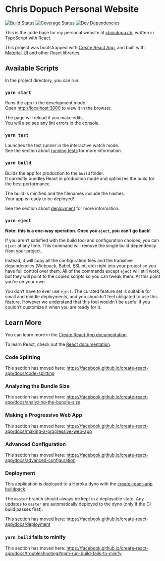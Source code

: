 # Chris Dopuch Personal Website

[![Build Status](https://travis-ci.org/chrisdopuch/personal-website.svg?branch=master)](https://travis-ci.org/chrisdopuch/personal-website?branch=master) [![Coverage Status](https://coveralls.io/repos/github/chrisdopuch/personal-website/badge.svg?branch=master)](https://coveralls.io/github/chrisdopuch/personal-website?branch=master) [![Dev Dependencies](https://david-dm.org/chrisdopuch/personal-website/dev-status.svg?style=flat)](https://david-dm.org/chrisdopuch/personal-website/dev-status.svg?style=flat)

This is the code base for my personal website at [chrisdopu.ch](www.chrisdopu.ch), written in TypeScript with React.

This project was bootstrapped with [Create React App](https://github.com/facebook/create-react-app), and built with [Material-UI](https://material-ui.com/) and other React libraries.

## Available Scripts

In the project directory, you can run:

### `yarn start`

Runs the app in the development mode.<br>
Open [http://localhost:3000](http://localhost:3000) to view it in the browser.

The page will reload if you make edits.<br>
You will also see any lint errors in the console.

### `yarn test`

Launches the test runner in the interactive watch mode.<br>
See the section about [running tests](https://facebook.github.io/create-react-app/docs/running-tests) for more information.

### `yarn build`

Builds the app for production to the `build` folder.<br>
It correctly bundles React in production mode and optimizes the build for the best performance.

The build is minified and the filenames include the hashes.<br>
Your app is ready to be deployed!

See the section about [deployment](https://facebook.github.io/create-react-app/docs/deployment) for more information.

### `yarn eject`

**Note: this is a one-way operation. Once you `eject`, you can’t go back!**

If you aren’t satisfied with the build tool and configuration choices, you can `eject` at any time. This command will remove the single build dependency from your project.

Instead, it will copy all the configuration files and the transitive dependencies (Webpack, Babel, ESLint, etc) right into your project so you have full control over them. All of the commands except `eject` will still work, but they will point to the copied scripts so you can tweak them. At this point you’re on your own.

You don’t have to ever use `eject`. The curated feature set is suitable for small and middle deployments, and you shouldn’t feel obligated to use this feature. However we understand that this tool wouldn’t be useful if you couldn’t customize it when you are ready for it.

## Learn More

You can learn more in the [Create React App documentation](https://facebook.github.io/create-react-app/docs/getting-started).

To learn React, check out the [React documentation](https://reactjs.org/).

### Code Splitting

This section has moved here: https://facebook.github.io/create-react-app/docs/code-splitting

### Analyzing the Bundle Size

This section has moved here: https://facebook.github.io/create-react-app/docs/analyzing-the-bundle-size

### Making a Progressive Web App

This section has moved here: https://facebook.github.io/create-react-app/docs/making-a-progressive-web-app

### Advanced Configuration

This section has moved here: https://facebook.github.io/create-react-app/docs/advanced-configuration

### Deployment

This application is deployed to a Heroku dyno with the [create-react-app buildpack](https://github.com/mars/create-react-app-buildpack).

The `master` branch should always be kept in a deployable state. Any updates to `master` are automatically deployed to the dyno (only if the CI build passes first).

This section has moved here: https://facebook.github.io/create-react-app/docs/deployment

### `yarn build` fails to minify

This section has moved here: https://facebook.github.io/create-react-app/docs/troubleshooting#npm-run-build-fails-to-minify
